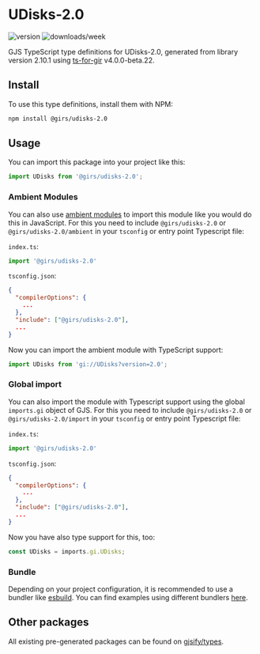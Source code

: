 
# UDisks-2.0

![version](https://img.shields.io/npm/v/@girs/udisks-2.0)
![downloads/week](https://img.shields.io/npm/dw/@girs/udisks-2.0)


GJS TypeScript type definitions for UDisks-2.0, generated from library version 2.10.1 using [ts-for-gir](https://github.com/gjsify/ts-for-gir) v4.0.0-beta.22.


## Install

To use this type definitions, install them with NPM:
```bash
npm install @girs/udisks-2.0
```

## Usage

You can import this package into your project like this:
```ts
import UDisks from '@girs/udisks-2.0';
```

### Ambient Modules

You can also use [ambient modules](https://github.com/gjsify/ts-for-gir/tree/main/packages/cli#ambient-modules) to import this module like you would do this in JavaScript.
For this you need to include `@girs/udisks-2.0` or `@girs/udisks-2.0/ambient` in your `tsconfig` or entry point Typescript file:

`index.ts`:
```ts
import '@girs/udisks-2.0'
```

`tsconfig.json`:
```json
{
  "compilerOptions": {
    ...
  },
  "include": ["@girs/udisks-2.0"],
  ...
}
```

Now you can import the ambient module with TypeScript support: 

```ts
import UDisks from 'gi://UDisks?version=2.0';
```

### Global import

You can also import the module with Typescript support using the global `imports.gi` object of GJS.
For this you need to include `@girs/udisks-2.0` or `@girs/udisks-2.0/import` in your `tsconfig` or entry point Typescript file:

`index.ts`:
```ts
import '@girs/udisks-2.0'
```

`tsconfig.json`:
```json
{
  "compilerOptions": {
    ...
  },
  "include": ["@girs/udisks-2.0"],
  ...
}
```

Now you have also type support for this, too:

```ts
const UDisks = imports.gi.UDisks;
```

### Bundle

Depending on your project configuration, it is recommended to use a bundler like [esbuild](https://esbuild.github.io/). You can find examples using different bundlers [here](https://github.com/gjsify/ts-for-gir/tree/main/examples).

## Other packages

All existing pre-generated packages can be found on [gjsify/types](https://github.com/gjsify/types).

